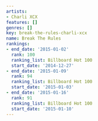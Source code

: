 ```yaml
---
artists:
- Charli XCX
features: []
genres: []
key: break-the-rules-charli-xcx
name: Break The Rules
rankings:
- end_date: '2015-01-02'
  rank: 100
  ranking_list: Billboard Hot 100
  start_date: '2014-12-27'
- end_date: '2015-01-09'
  rank: 94
  ranking_list: Billboard Hot 100
  start_date: '2015-01-03'
- end_date: '2015-01-16'
  rank: 91
  ranking_list: Billboard Hot 100
  start_date: '2015-01-10'
---
```


